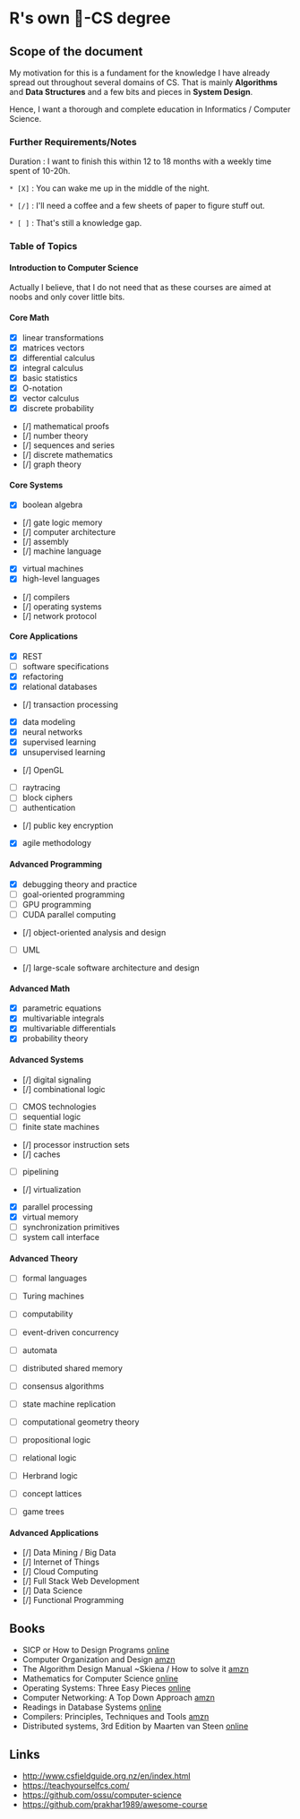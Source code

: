 # R's own :rocket:-CS degree

## Scope of the document

My motivation for this is a fundament for the knowledge I have already spread out throughout several domains of CS. That is mainly **Algorithms** and **Data Structures** and a few bits and pieces in **System Design**.

Hence, I want a thorough and complete education in Informatics / Computer Science.

### Further Requirements/Notes

Duration
  : I want to finish this within 12 to 18 months with a weekly time spent of 10-20h.

`* [X]`
  : You can wake me up in the middle of the night.

`* [/]`
  : I'll need a coffee and a few sheets of paper to figure stuff out.
  
`* [ ]`
  : That's still a knowledge gap.


### Table of Topics

#### Introduction to Computer Science

Actually I believe, that I do not need that as these courses are aimed at noobs and only cover little bits.

####  Core Math

* [X] linear transformations
* [X] matrices vectors
* [X] differential calculus
* [X] integral calculus
* [X] basic statistics
* [X] O-notation
* [X] vector calculus
* [X] discrete probability
* [/] mathematical proofs
* [/] number theory
* [/] sequences and series
* [/] discrete mathematics
* [/] graph theory

#### Core Systems

* [X] boolean algebra
* [/] gate logic memory
* [/] computer architecture
* [/] assembly
* [/] machine language
* [X] virtual machines
* [X] high-level languages
* [/] compilers
* [/] operating systems
* [/] network protocol

#### Core Applications

* [X] REST
* [ ] software specifications
* [X] refactoring
* [X] relational databases
* [/] transaction processing
* [X] data modeling
* [X] neural networks
* [X] supervised learning
* [X] unsupervised learning
* [/] OpenGL
* [ ] raytracing
* [ ] block ciphers
* [ ] authentication
* [/] public key encryption
* [X] agile methodology

#### Advanced Programming

* [X] debugging theory and practice
* [ ] goal-oriented programming
* [ ] GPU programming
* [ ] CUDA parallel computing
* [/] object-oriented analysis and design
* [ ] UML
* [/] large-scale software architecture and design

#### Advanced Math

* [X] parametric equations
* [X] multivariable integrals
* [X] multivariable differentials
* [X] probability theory

#### Advanced Systems

* [/] digital signaling
* [/] combinational logic
* [ ] CMOS technologies
* [ ] sequential logic
* [ ] finite state machines
* [/] processor instruction sets
* [/] caches
* [ ] pipelining
* [/] virtualization
* [X] parallel processing
* [X] virtual memory
* [ ] synchronization primitives
* [ ] system call interface

#### Advanced Theory

* [ ] formal languages
* [ ] Turing machines
* [ ] computability
* [ ] event-driven concurrency
* [ ] automata
* [ ] distributed shared memory
* [ ] consensus algorithms
* [ ] state machine replication
* [ ] computational geometry theory
* [ ] propositional logic
* [ ] relational logic
* [ ] Herbrand logic
* [ ] concept lattices
* [ ] game trees


#### Advanced Applications

* [/] Data Mining /  Big Data
* [/] Internet of Things
* [/] Cloud Computing
* [/] Full Stack Web Development
* [/] Data Science
* [/] Functional Programming

## Books

* SICP or How to Design Programs [online](https://htdp.org/)
* Computer Organization and Design [amzn](https://www.amazon.com/Computer-Organization-Design-Fifth-Architecture/dp/0124077269?pldnSite=1)
* The Algorithm Design Manual ~Skiena / How to solve it [amzn](https://www.amazon.com/How-Solve-Mathematical-Princeton-Science/dp/069116407X/?pldnSite=1)
* Mathematics for Computer Science [online](https://courses.csail.mit.edu/6.042/spring17/mcs.pdf)
* Operating Systems: Three Easy Pieces [online](http://pages.cs.wisc.edu/~remzi/OSTEP/)
* Computer Networking: A Top Down Approach [amzn](https://www.amazon.com/Computer-Networking-Top-Down-Approach-7th/dp/0133594149/?pldnSite=1)
* Readings in Database Systems [online](http://www.redbook.io/)
* Compilers: Principles, Techniques and Tools [amzn](https://www.amazon.com/Compilers-Principles-Techniques-Tools-2nd/dp/0321486811?pldnSite=1)
* Distributed systems, 3rd Edition by Maarten van Steen [online](https://www.distributed-systems.net/index.php/books/distributed-systems-3rd-edition-2017/)

## Links

* http://www.csfieldguide.org.nz/en/index.html
* https://teachyourselfcs.com/
* https://github.com/ossu/computer-science
* https://github.com/prakhar1989/awesome-course
